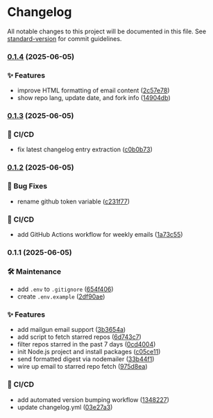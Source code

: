 # Changelog

All notable changes to this project will be documented in this file. See [standard-version](https://github.com/conventional-changelog/standard-version) for commit guidelines.

### [0.1.4](https://github.com/OleksandrZadvornyi/github-stars-newsletter/compare/v0.1.3...v0.1.4) (2025-06-05)


### ✨ Features

* improve HTML formatting of email content ([2c57e78](https://github.com/OleksandrZadvornyi/github-stars-newsletter/commit/2c57e788f719ce1ed76273eb5e3cdc947545150c))
* show repo lang, update date, and fork info ([14904db](https://github.com/OleksandrZadvornyi/github-stars-newsletter/commit/14904db1660e633eebeaf56a83a8f1be07c7d7a9))

### [0.1.3](https://github.com/OleksandrZadvornyi/github-stars-newsletter/compare/v0.1.2...v0.1.3) (2025-06-05)


### 👷 CI/CD

* fix latest changelog entry extraction ([c0b0b73](https://github.com/OleksandrZadvornyi/github-stars-newsletter/commit/c0b0b73714a8fa8360eb9461957a9107b2400c16))

### [0.1.2](https://github.com/OleksandrZadvornyi/github-stars-newsletter/compare/v0.1.1...v0.1.2) (2025-06-05)


### 🐛 Bug Fixes

* rename github token variable ([c231f77](https://github.com/OleksandrZadvornyi/github-stars-newsletter/commit/c231f771ac7fe1debbd82dbf5b084581620c31ff))


### 👷 CI/CD

* add GitHub Actions workflow for weekly emails ([1a73c55](https://github.com/OleksandrZadvornyi/github-stars-newsletter/commit/1a73c5571baad01279f7e71973de57a5f94428d2))

### 0.1.1 (2025-06-05)


### 🛠 Maintenance

* add `.env` to `.gitignore` ([654f406](https://github.com/OleksandrZadvornyi/github-stars-newsletter/commit/654f406b922cb44f0dee6807fa0f7cea15aee7e6))
* create `.env.example` ([2df90ae](https://github.com/OleksandrZadvornyi/github-stars-newsletter/commit/2df90aeb5e7cf08e5d6bf2d76338d11a4ebf98da))


### ✨ Features

* add mailgun email support ([3b3654a](https://github.com/OleksandrZadvornyi/github-stars-newsletter/commit/3b3654a408f65d3d3c766e696a30ba533ee1a67a))
* add script to fetch starred repos ([6d743c7](https://github.com/OleksandrZadvornyi/github-stars-newsletter/commit/6d743c72ff8dc069a1eb346a4750e9a1bf129b66))
* filter repos starred in the past 7 days ([0cd4004](https://github.com/OleksandrZadvornyi/github-stars-newsletter/commit/0cd40047c0eabe68088985ef35dbc6f8d77a2a43))
* init Node.js project and install packages ([c05ce11](https://github.com/OleksandrZadvornyi/github-stars-newsletter/commit/c05ce118ed18c11ee3e36b49cd06a242558d2e51))
* send formatted digest via nodemailer ([33b44f1](https://github.com/OleksandrZadvornyi/github-stars-newsletter/commit/33b44f1eca20ab3bcd126becf16cf2f14f5b258b))
* wire up email to starred repo fetch ([975d8ea](https://github.com/OleksandrZadvornyi/github-stars-newsletter/commit/975d8ea4ac791097bd94a54d327f656a7e01166a))


### 👷 CI/CD

* add automated version bumping workflow ([1348227](https://github.com/OleksandrZadvornyi/github-stars-newsletter/commit/134822788e395bf69eefcc36b7388bd76f910028))
* update changelog.yml ([03e27a3](https://github.com/OleksandrZadvornyi/github-stars-newsletter/commit/03e27a3d30a331d3171f87cf934726a0808a6249))
